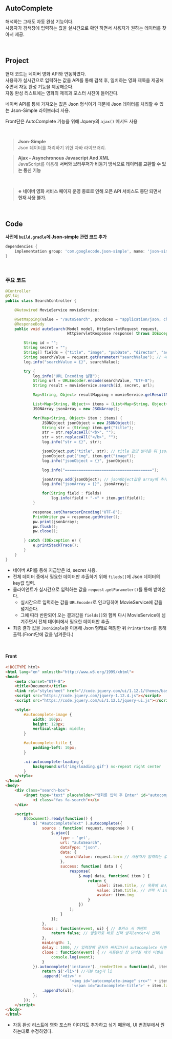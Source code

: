 ## AutoComplete

해석하는 그래도 자동 완성 기능이다.<br>
사용자가 검색창에 입력하는 값을 실시간으로 확인 하면서 사용자가 원하는 데이터를 찾아서 제공.

<br>

## Project

현재 코드는 네이버 영화 API와 연동하였다.<br>
사용자가 실시간으로 입력하는 값을 API를 통해 검색 후, 일치하는 영화 제목을 제공해 주면서 자동 완성 기능을 제공해준다.<br>
자동 완성 리스트에는 영화의 제목과 포스터 사진이 들어간다.<br>

네이버 API를 통해 가져오는 값은 Json 형식이기 때문에 Json 데이터를 처리할 수 있는 Json-Simple 라이브러리 사용.<br>

Front단은 AutoComplete 기능을 위해 Jquery의 `ajax()` 메서드 사용

<br>

>**Json-Simple**<br>
Json 데이터를 처리하기 위한 자바 라이브러리.


>**Ajax - Asynchronous Javascript And XML**<br>
JavaScript를 이용해 **서버와 브라우저가 비동기 방식으로 데이터를 교환할 수 있는 통신 기능**

<br>

>**※ 네이버 영화 서비스 페이지 운영 종료로 인해 오픈 API 서비스도 중단 되면서 현재 사용 불가.**

<br>

## Code

**사전에 `build.gradle`에 Json-simple 관련 코드 추가**
```gradle
dependencies {
	implementation group: 'com.googlecode.json-simple', name: 'json-simple', version: '1.1.1'
}
```

<br>

### 주요 코드

```java
@Controller
@Slf4j
public class SearchController {

    @Autowired MovieService movieService;

    @GetMapping(value = "/autoSearch", produces = "application/json; charset=UTF-8")
    @ResponseBody
    public void autoSearch(Model model, HttpServletRequest request,
                           HttpServletResponse response) throws IOException {

        String id = "";
        String secret = "";
        String[] fields = {"title", "image", "pubDate", "director", "actor", "userRating"};
        String searchValue = request.getParameter("searchValue"); // 사용자가 입력한 검색어
        log.info("searchValue = {}", searchValue);

        try {
            log.info("URL Encoding 실행");
            String url = URLEncoder.encode(searchValue, "UTF-8");
            String result = movieService.search(id, secret, url);

            Map<String, Object> resultMapping = movieService.getResultMapping(result, fields);

            List<Map<String, Object>> items = (List<Map<String, Object>>) resultMapping.get("result");
            JSONArray jsonArray = new JSONArray();

            for(Map<String, Object> item : items) {
                JSONObject jsonObject = new JSONObject();
                String str = (String) item.get("title");
                str = str.replaceAll("<b>", "");
                str = str.replaceAll("</b>", "");
                log.info("str = {}", str);

                jsonObject.put("title", str); // title 값만 받아온 뒤 jsonObject로 cast
                jsonObject.put("img", item.get("image"));
                log.info("jsonObject = {}", jsonObject);

                log.info("======================================");

                jsonArray.add(jsonObject); // jsonObject값을 array에 추가
                log.info("jsonArray = {}", jsonArray);

                for(String field : fields)
                    log.info(field + "->" + item.get(field));
            }

            response.setCharacterEncoding("UTF-8");
            PrintWriter pw = response.getWriter();
            pw.print(jsonArray);
            pw.flush();
            pw.close();

        } catch (IOException e) {
            e.printStackTrace();
        }
    }
}
```

- 네이버 API를 통해 지급받은 id, secret 사용.
- 전체 데이터 중에서 필요한 데이터만 추출하기 위해 `fileds[]`에 Json 데이터의 key값 입력.
- 클라이언트가 실시간으로 입력하는 값을 `request.getParameter()`를 통해 받아온다.
  - 실시간으로 입력하는 값을 `URLEncoder`로 인코딩하여 MovieService에 값을 넘겨준다.
  - 그에 따라 반환되어 오는 결과값을 `fields[]`와 함께 다시 MovieService에 넘겨주면서 전체 데이터에서 필요한 데이터만 추출.
- 최종 결과 값을 `JsonSimple`을 이용해 Json 형태로 매핑한 뒤 `PrintWriter`를 통해 출력.(Front단에 값을 넘겨준다.)

<br>

#### Front

```html
<!DOCTYPE html>
<html lang="en" xmlns:th="http://www.w3.org/1999/xhtml">
<head>
    <meta charset="UTF-8">
    <title>Document</title>
    <link rel="stylesheet" href="//code.jquery.com/ui/1.12.1/themes/base/jquery-ui.css">
    <script src="https://code.jquery.com/jquery-1.12.4.js"></script>
    <script src="https://code.jquery.com/ui/1.12.1/jquery-ui.js"></script>

    <style>
        #autocomplete-image {
            width: 100px;
            height: 120px;
            vertical-align: middle;
        }

        #autocomplete-title {
            padding-left: 10px;
        }

        .ui-autocomplete-loading {
            background:url('img/loading.gif') no-repeat right center
        }
    </style>
</head>
<body>
    <div class="search-box">
        <input type="text" placeholder="영화를 입력 후 Enter" id="autocompleteText" aria-label="Search">
            <i class="fas fa-search"></i>
    </div>

    <script>
        $(document).ready(function() {
            $( "#autocompleteText" ).autocomplete({
                source : function( request, response ) {
                    $.ajax({
                        type : 'get',
                        url: "autoSearch",
                        dataType: "json",
                        data: {
                          searchValue: request.term // 사용자가 입력하는 값
                        },
                        success: function( data ) {
                            response(
                                $.map( data, function( item ) {
                                    return {
                                        label: item.title, // 목록에 표시되는 값
                                        value: item.title, // 선택 시 input창에 표시되는 값
                                        avatar: item.img
                                    }
                                })
                            );
                        }
                    });
                },
                focus : function(event, ui) { // 포커스 시 이벤트
                    return false; // 방향키로 바로 선택 방지(enter시 선택)
                },
                minLength: 1,
                delay : 1000, // 입력창에 글자가 써지고나서 autocomplete 이벤트 발생될 때 까지 지연 시간(ms)
                close : function(event) { // 자동완성 창 닫아질 때의 이벤트
                    console.log(event);
                }
            }).autocomplete('instance')._renderItem = function(ul, item) { // UI 변경 부
                return $('<li>') //기본 tag가 li
                .append('<div>' +
                            '<img id="autocomplete-image" src="' + item.avatar + '"/>' +
                             '<span id="autocomplete-title">' + item.label + '</span>' + '</div>') // 원하는 모양의 HTML 만들면 됨
                .appendTo(ul);
            };
        });
    </script>
</body>
</html>
```
- 자동 완성 리스트에 영화 포스터 이미지도 추가하고 싶기 때문에, UI 변경부에서 원하는대로 수정하였다.
